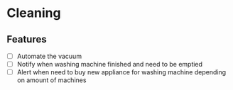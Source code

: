 # Cleaning

## Features

- [ ] Automate the vacuum
- [ ] Notify when washing machine finished and need to be emptied
- [ ] Alert when need to buy new appliance for washing machine depending on amount of machines
